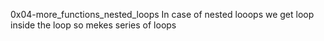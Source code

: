 0x04-more_functions_nested_loops
In case of nested looops we get loop inside the loop so mekes series of loops
